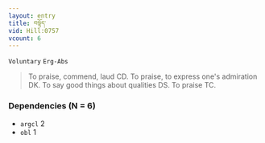 ```yaml
---
layout: entry
title: བསྟོད་
vid: Hill:0757
vcount: 6
---
```

`Voluntary` `Erg-Abs`
> To praise, commend, laud CD\.
 To praise, to express one's admiration DK\.
 To say good things about qualities DS\.
 To praise TC\.

### Dependencies (N = 6)
* `argcl` 2
* `obl` 1
